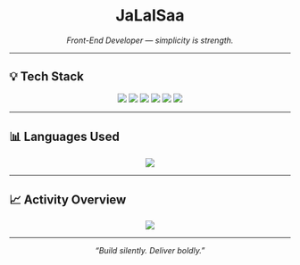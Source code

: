 <h1 align="center">JaLalSaa</h1>

<p align="center"><em>Front-End Developer — simplicity is strength.</em></p>

---

## 💡 Tech Stack

<p align="center">
  <img src="https://img.shields.io/badge/HTML5-1a1a1a?style=flat-square&logo=html5&logoColor=white" />
  <img src="https://img.shields.io/badge/CSS3-1a1a1a?style=flat-square&logo=css3&logoColor=white" />
  <img src="https://img.shields.io/badge/Bootstrap-1a1a1a?style=flat-square&logo=bootstrap&logoColor=white" />
  <img src="https://img.shields.io/badge/JavaScript-1a1a1a?style=flat-square&logo=javascript&logoColor=white" />
  <img src="https://img.shields.io/badge/Git-1a1a1a?style=flat-square&logo=git&logoColor=white" />
  <img src="https://img.shields.io/badge/VS_Code-1a1a1a?style=flat-square&logo=visualstudiocode&logoColor=white" />
</p>

---

## 📊 Languages Used

<p align="center">
  <img src="https://github-readme-stats.vercel.app/api/top-langs/?username=JaLalSaa&layout=compact&hide_border=true&theme=graywhite" />
</p>

---

## 📈 Activity Overview

<p align="center">
  <img src="https://github-readme-stats.vercel.app/api?username=JaLalSaa&show_icons=true&hide_border=true&theme=graywhite" />
</p>

---

<p align="center"><em>“Build silently. Deliver boldly.”</em></p>
